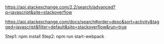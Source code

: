 https://api.stackexchange.com/2.2/search/advanced?q=javascript&site=stackoverflow


https://api.stackexchange.com/docs/search#order=desc&sort=activity&tagged=javascript&filter=default&site=stackoverflow&run=true


Step1: npm install
Step2: npm run start-webpack